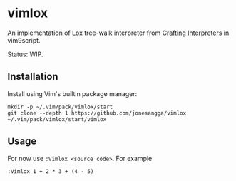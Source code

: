 # vimlox

An implementation of Lox tree-walk interpreter from [Crafting Interpreters](https://craftinginterpreters.com/)
in vim9script.

Status: WIP.

## Installation

Install using Vim's builtin package manager:

```
mkdir -p ~/.vim/pack/vimlox/start
git clone --depth 1 https://github.com/jonesangga/vimlox ~/.vim/pack/vimlox/start/vimlox
```

## Usage

For now use `:Vimlox <source code>`. For example

```
:Vimlox 1 + 2 * 3 + (4 - 5)
```
